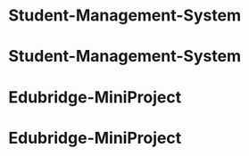 # Student-Management-System
# Student-Management-System
# Edubridge-MiniProject
# Edubridge-MiniProject
